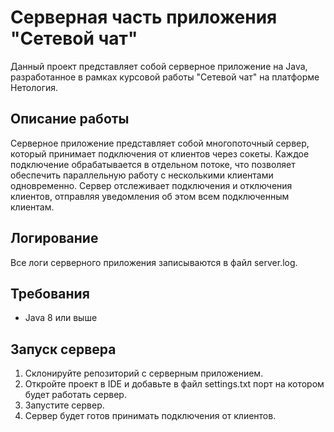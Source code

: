 # Серверная часть приложения "Сетевой чат"

Данный проект представляет собой серверное приложение на Java, разработанное в рамках курсовой работы "Сетевой чат" на платформе Нетология.

## Описание работы

Серверное приложение представляет собой многопоточный сервер, который принимает подключения от клиентов через сокеты. Каждое подключение обрабатывается в отдельном потоке, что позволяет обеспечить параллельную работу с несколькими клиентами одновременно. Сервер отслеживает подключения и отключения клиентов, отправляя уведомления об этом всем подключенным клиентам.

## Логирование

Все логи серверного приложения записываются в файл server.log.

## Требования

- Java 8 или выше

## Запуск сервера

1. Склонируйте репозиторий с серверным приложением.
2. Откройте проект в IDE и добавьте в файл settings.txt порт на котором будет работать сервер.
3. Запустите сервер.
4. Сервер будет готов принимать подключения от клиентов.